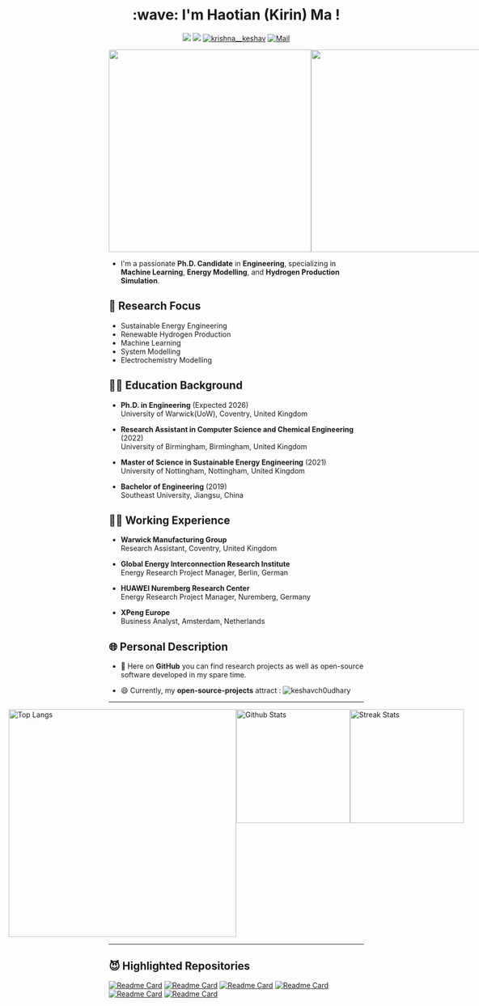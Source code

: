 <h1 align="center">:wave: I'm Haotian (Kirin) Ma ! </h1>


<div  align="center">    

[![](https://img.shields.io/badge/linkedin-%230077B5.svg?&style=for-the-badge&logo=linkedin&logoColor=white)](https://www.linkedin.com/in/htma/) 
[![](https://img.shields.io/badge/twitter-%230077B5.svg?&style=for-the-badge&logo=twitter&logoColor=white)](https://twitter.com/mahaotian10) 
<a href="https://KeshavCh0udhary.github.io" target="blank"><img src="https://img.shields.io/badge/Portfolio_-000?style=for-the-badge&logo=ko-fi&logoColor=gold" alt="krishna__keshav" /></a> 
<a href="mailto:haotianteemo@outlook.com" target="blank"><img src="https://img.shields.io/badge/Reach_to_me_via_Mail_-000?style=for-the-badge&logo=gmail&logoColor=pink" alt="Mail" /></a> 
</div>


<div style="display: flex; justify-content: space-between; align-items: flex-end;">
  <img src="https://baltictransportjournal.com/assets/files/news/hydrogen-produksjon-ny-eng.gif" width="400" />
  <img src="https://i.imgur.com/JlXPELW.jpg" width="400" /> 
</div>

- I'm a passionate **Ph.D. Candidate** in **Engineering**, specializing in **Machine Learning**, **Energy Modelling**, and **Hydrogen Production Simulation**.

## 🔬 Research Focus

- Sustainable Energy Engineering
- Renewable Hydrogen Production
- Machine Learning
- System Modelling
- Electrochemistry Modelling

<!--
## 🔧 Skills

- **Languages:** C/C++, Python, OCAML
- **Frameworks:** React, Node.js, Express.js, Django,KIVY
- **Databases:** MongoDB, MySQL, PostgreSQL
- **Tools:** Git, Docker, VS Code, Jupyter Notebook
- **Software:** COMSOL, Aspen, gProms
- **Experiment:** XRD, SEM, TEM and other Material Modelling Experiments
-->

## :man_student: Education Background

- **Ph.D. in Engineering** (Expected 2026)  
  University of Warwick(UoW), Coventry, United Kingdom

- **Research Assistant in Computer Science and Chemical Engineering** (2022)  
  University of Birmingham, Birmingham, United Kingdom

- **Master of Science in Sustainable Energy Engineering** (2021)  
  University of Nottingham, Nottingham, United Kingdom
  
- **Bachelor of Engineering** (2019)  
  Southeast University, Jiangsu, China 


## :man_judge: Working Experience

- **Warwick Manufacturing Group**      
  Research Assistant, Coventry, United Kingdom

- **Global Energy Interconnection Research Institute**   
  Energy Research Project Manager, Berlin, German

- **HUAWEI Nuremberg Research Center**   
  Energy Research Project Manager, Nuremberg, Germany
  
- **XPeng Europe**    
  Business Analyst, Amsterdam, Netherlands

## 🌐 Personal Description

- 🧠 Here on **GitHub** you can find research projects as well as open-source software developed in my spare time.

- 😄 Currently, my **open-source-projects** attract : <img src="https://komarev.com/ghpvc/?username=TSdreamer&label=Visitors&color=0e75b6&style=flat" alt="keshavch0udhary" /> </p>

---
 
<p align="center">
    <div style="display: flex; justify-content: center;">
  <a href="https://github.com/davidstutz">
    <img src="https://github-readme-stats.vercel.app/api/top-langs/?username=davidstutz&theme=gruvbox&show_icons=true" alt="Top Langs" height="450px">
  </a>
 <a href="https://github.com/TSdreamer">
    <img src="https://github-readme-stats.vercel.app/api?username=TSdreamer&count_private=true&show_icons=false&theme=gruvbox" alt="Github Stats" height="225px">
 </a>
 <a href="https://github.com/TSdreamer">
    <img src="https://github-readme-streak-stats.herokuapp.com/?user=TSdreamer&theme=gruvbox&hide_border=true&stroke=0000&background=060A0CD0" alt="Streak Stats" height="225px">
 </a>
    </div>
</p>

---


## 😈 Highlighted Repositories

[![Readme Card](https://github-readme-stats.vercel.app/api/pin/?username=TSdreamer&repo=Gradient-Boosting-Tree&layout=compact&theme=dark)](https://github.com/TSdreamer/Gradient-Boosting-Tree)
[![Readme Card](https://github-readme-stats.vercel.app/api/pin/?username=jyang526843&repo=2D_FE_Global_DIC&layout=compact&theme=dark)](https://github.com/jyang526843/2D_FE_Global_DIC)
[![Readme Card](https://github-readme-stats.vercel.app/api/pin/?username=FranckLab&repo=ALDVC&layout=compact&theme=dark)](https://github.com/FranckLab/ALDVC)
[![Readme Card](https://github-readme-stats.vercel.app/api/pin/?username=jyang526843&repo=SerialTrack&layout=compact&theme=dark)](https://github.com/jyang526843/SerialTrack)
[![Readme Card](https://github-readme-stats.vercel.app/api/pin/?username=InertialMicrocavitationRheometry&repo=IMR_simple&layout=compact&theme=dark)](https://github.com/InertialMicrocavitationRheometry/IMR_simple)
[![Readme Card](https://github-readme-stats.vercel.app/api/pin/?username=FranckLab&repo=STAQ-DIC&layout=compact&theme=dark)](https://github.com/FranckLab/STAQ-DIC)
 
